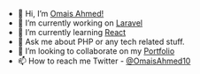 - 👋 Hi, I’m <a href="https://omaisahmed.github.io/folio">Omais Ahmed!</a>
- 🔭 I’m currently working on <a href="https://laravel.com/">Laravel</a>
- 🌱 I’m currently learning <a href="https://reactjs.org/">React</a>
- 💬 Ask me about PHP or any tech related stuff.
- 💞️ I’m looking to collaborate on my <a href="https://omaisahmed.github.io/folio">Portfolio</a>
- 📫 How to reach me Twitter - <a href="https://twitter.com/OmaisAhmed10">@OmaisAhmed10</a>
